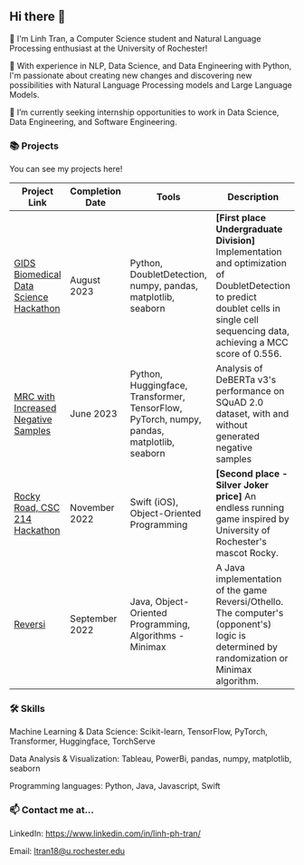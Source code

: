 ## Hi there 👋

🐳 I'm Linh Tran, a Computer Science student and Natural Language Processing enthusiast at the University of Rochester! 

🔭 With experience in NLP, Data Science, and Data Engineering with Python, I'm passionate about creating new changes and discovering new possibilities with Natural Language Processing models and Large Language Models.

🌱 I’m currently seeking internship opportunities to work in Data Science, Data Engineering, and Software Engineering.


### 📚 Projects

You can see my projects here! 

| Project Link | Completion Date | Tools | Description |
| --- | --- | --- | --- |
| [GIDS Biomedical Data Science Hackathon](https://github.com/lnhtrn/Hackathon-Summer-2023) | August 2023 | Python, DoubletDetection, numpy, pandas, matplotlib, seaborn | **\[First place Undergraduate Division\]** Implementation and optimization of DoubletDetection to predict doublet cells in single cell sequencing data, achieving a MCC score of 0.556. |
| [MRC with Increased Negative Samples](https://github.com/lnhtrn/SQuAD-DeBERTa-negative-samples) | June 2023 | Python, Huggingface, Transformer, TensorFlow, PyTorch, numpy, pandas, matplotlib, seaborn | Analysis of DeBERTa v3's performance on SQuAD 2.0 dataset, with and without generated negative samples |
| [Rocky Road, CSC 214 Hackathon](https://github.com/lnhtrn/Rocky-Road) | November 2022 | Swift (iOS), Object-Oriented Programming | **\[Second place - Silver Joker price\]** An endless running game inspired by University of Rochester's mascot Rocky. |
| [Reversi](https://github.com/lnhtrn/Reversi) | September 2022 | Java, Object-Oriented Programming, Algorithms - Minimax | A Java implementation of the game Reversi/Othello. The computer's (opponent's) logic is determined by randomization or Minimax algorithm. | 


### 🛠️ Skills

Machine Learning & Data Science: Scikit-learn, TensorFlow, PyTorch, Transformer, Huggingface, TorchServe

Data Analysis & Visualization: Tableau, PowerBi, pandas, numpy, matplotlib, seaborn

Programming languages: Python, Java, Javascript, Swift


### 📫 Contact me at...

LinkedIn: https://www.linkedin.com/in/linh-ph-tran/

Email: ltran18@u.rochester.edu

<!--
**lnhtrn/lnhtrn** is a ✨ _special_ ✨ repository because its `README.md` (this file) appears on your GitHub profile.

Here are some ideas to get you started:

- 🔭 I’m currently working on ...
- 🌱 I’m currently learning ...
- 👯 I’m looking to collaborate on ...
- 🤔 I’m looking for help with ...
- 💬 Ask me about ...
- 📫 How to reach me: ...
- 😄 Pronouns: ...
- ⚡ Fun fact: ...
-->
